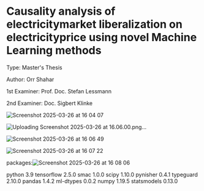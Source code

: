 # Causality analysis of electricitymarket liberalization on electricityprice using novel Machine Learning methods
Type: Master's Thesis

Author: Orr Shahar

1st Examiner: Prof. Doc. Stefan Lessmann

2nd Examiner: Doc. Sigbert Klinke

![Screenshot 2025-03-26 at 16 04 07](https://github.com/user-attachments/assets/f524cf66-3c85-44e8-9986-0469c07b43ce)

![Uploading Screenshot 2025-03-26 at 16.06.00.png…]()

![Screenshot 2025-03-26 at 16 06 49](https://github.com/user-attachments/assets/d13d7c58-7d84-4b24-8f07-3055ba2d75ad)


![Screenshot 2025-03-26 at 16 07 22](https://github.com/user-attachments/assets/8fa236ee-fd6e-45cd-9a6a-5fea7f528609)

packages:![Screenshot 2025-03-26 at 16 08 06](https://github.com/user-attachments/assets/40805db8-cb6f-4304-9a80-f4d062412f2e)



python  3.9
tensorflow 2.5.0
smac 1.0.0
scipy 1.10.0
pynisher 0.4.1
typeguard 2.10.0
pandas 1.4.2
ml-dtypes 0.0.2
numpy 1.19.5
statsmodels 0.13.0


